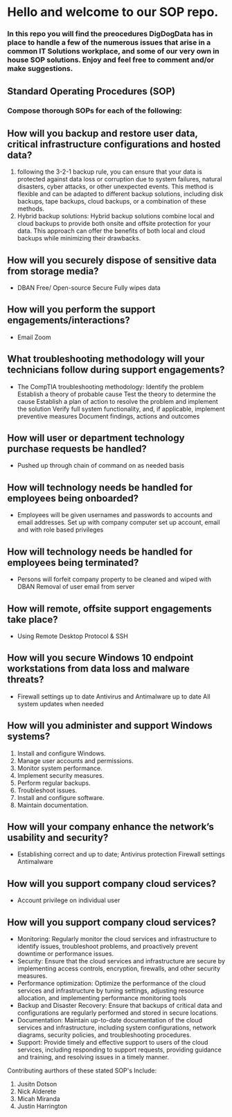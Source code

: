 # Hello and welcome to our SOP repo.  

### In this repo you will find the preocedures DigDogData has in place to handle a few of the numerous issues that arise in a common IT Solutions workplace, and some of our very own in house SOP solutions. Enjoy and feel free to comment and/or make suggestions. 


## Standard Operating Procedures (SOP)

### Compose thorough SOPs for each of the following:

## How will you backup and restore user data, critical infrastructure configurations and hosted data?
1) following the 3-2-1 backup rule, you can ensure that your data is protected against data loss or corruption due to system failures, natural disasters, cyber attacks, or other unexpected events. This method is flexible and can be adapted to different backup solutions, including disk backups, tape backups, cloud backups, or a combination of these methods.
2)  Hybrid backup solutions: Hybrid backup solutions combine local and cloud backups to provide both onsite and offsite protection for your data. This approach can offer the benefits of both local and cloud backups while minimizing their drawbacks.

## How will you securely dispose of sensitive data from storage media?
- DBAN
    Free/ Open-source
    Secure
    Fully wipes data

## How will you perform the support engagements/interactions?
- Email
  Zoom

## What troubleshooting methodology will your technicians follow during support engagements?
- The CompTIA troubleshooting methodology: 
Identify the problem
Establish a theory of probable cause
Test the theory to determine the cause
Establish a plan of action to resolve the problem and implement the solution
Verify full system functionality, and, if applicable, implement preventive measures
Document findings, actions and outcomes

## How will user or department technology purchase requests be handled?
- Pushed up through chain of command on as needed basis

## How will technology needs be handled for employees being onboarded?
- Employees will be given usernames and passwords to accounts and email addresses. 
 Set up with company computer set up account, email and with role based privileges

## How will technology needs be handled for employees being terminated?
-  Persons will forfeit company property to be cleaned and wiped with DBAN
 Removal of user email from server

## How will remote, offsite support engagements take place?
- Using Remote Desktop Protocol & SSH

## How will you secure Windows 10 endpoint workstations from data loss and malware threats?
- Firewall settings up to date 
Antivirus and Antimalware up to date 
 All system updates when needed

## How will you administer and support Windows systems?
1) Install and configure Windows.
2) Manage user accounts and permissions.
3) Monitor system performance.
4) Implement security measures.
5) Perform regular backups.
6) Troubleshoot issues.
7) Install and configure software.
8) Maintain documentation.

## How will your company enhance the network’s usability and security?
-  Establishing correct and up to date;
    Antivirus protection
    Firewall settings
    Antimalware 

## How will you support company cloud services?
- Account privilege on individual user 

## How will you support company cloud services?
- Monitoring: Regularly monitor the cloud services and infrastructure to identify issues, troubleshoot problems, and proactively prevent downtime or performance issues.
- Security: Ensure that the cloud services and infrastructure are secure by implementing access controls, encryption, firewalls, and other security measures.
- Performance optimization: Optimize the performance of the cloud services and infrastructure by tuning settings, adjusting resource allocation, and implementing performance monitoring tools
- Backup and Disaster Recovery: Ensure that backups of critical data and configurations are regularly performed and stored in secure locations.
- Documentation: Maintain up-to-date documentation of the cloud services and infrastructure, including system configurations, network diagrams, security policies, and troubleshooting procedures.
- Support: Provide timely and effective support to users of the cloud services, including responding to support requests, providing guidance and training, and resolving issues in a timely manner.

Contributing aurthors of these stated SOP's Include:
1) Jusitn Dotson
2) Nick Alderete
3) Micah Miranda
4) Justin Harrington



